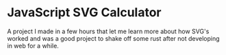 # JavaScript SVG Calculator

A project I made in a few hours that let me learn more about how SVG's worked and was a good project to shake off some rust after not developing in web for a while.
